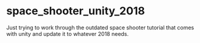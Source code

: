 # space_shooter_unity_2018

Just trying to work through the outdated space shooter tutorial that comes with unity and update it to whatever 2018 needs.
